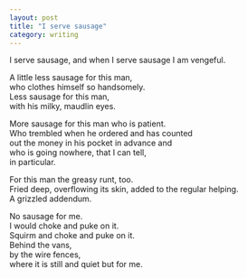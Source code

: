 ```yaml
---
layout: post
title: "I serve sausage"
category: writing
---
```


I serve sausage, and when I serve sausage I am vengeful.

A little less sausage for this man,<br />
who clothes himself so handsomely.<br />
Less sausage for this man,<br />
with his milky, maudlin eyes.<br />

More sausage for this man who is patient.<br />
Who trembled when he ordered and has counted<br />
out the money in his pocket in advance and<br />
who is going nowhere, that I can tell,<br />
in particular.<br />

For this man the greasy runt, too.<br />
Fried deep, overflowing its skin, added to the regular helping.<br />
A grizzled addendum.<br />

No sausage for me.<br />
I would choke and puke on it.<br />
Squirm and choke and puke on it.<br />
Behind the vans,<br />
by the wire fences,<br />
where it is still and quiet but for me.<br />